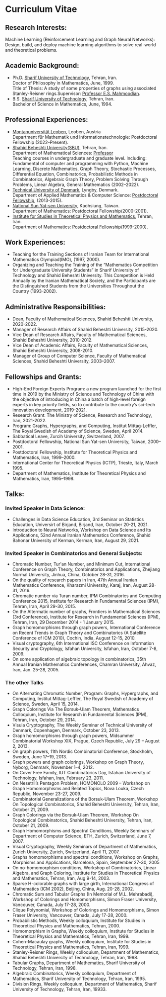 # Curriculum Vitae
## Research Interests:
Machine Learning (Reinforcement Learning and Graph Neural Networks): Design, build, and deploy machine learning algorithms to solve real-world and theoretical problems.   
## Academic Background:
- Ph.D.  [Sharif University of Technology](http://www.en.sharif.edu), Tehran, Iran. <br>
Doctor of Philosophy in Mathematics, June, 1999. <br>
Title of Thesis: A study of some properties of graphs using associated  Stanley-Reisner rings.Supervisor: [Professor E.S. Mahmoodian](http://sina.sharif.edu/~emahmood/).
- B.S.   [Sharif University of Technology](http://www.en.sharif.edu), Tehran, Iran. <br>
Bachelor of Science in Mathematics, June, 1994.

## Professional Experiences:
- [Montanuniversität Leoben](https://www.unileoben.ac.at/), Leoben, Austria  
Department für Mathematik und Informationstechnologie: Postdoctoral Fellowship (2022–Present).     
- [Shahid Beheshti University(SBU)](http://en.sbu.ac.ir/), Tehran, Iran. <br>
Department of Mathematical Sciences: [Professor](http://facultymembers.sbu.ac.ir/hhaji/) <br>
Teaching courses in undergraduate and graduate level. Including: Fundamental of computer and programming with Python, 
Machine Learning, Discrete Mathematics, Graph Theory, Stochastic Processes, Differential Equation, Combinatorics, 
Probabilistic Methods in Combinatorics, Algebraic Graph Theory, Problem Solving Through Problems, Linear Algebra, 
General Mathematics (2002–2022).
- [Technical University of Denmark](http://www.dtu.dk), Lyngby, Denmark. <br>
Department of Applied Mathematics & Computer Science: [Postdoctoral Fellowship](http://orbit.dtu.dk/en/persons/hossein-hajiabolhassan(6235f452-7084-451c-8523-8815606cb4ba).html), (2013-2015).
- [National Sun Yat-sen University](http://www.nsysu.edu.tw), Kaohsiung, Taiwan. <br>
Department of Mathematics: Postdoctoral Fellowship(2000-2001).
- [Institute for Studies in Theoretical Physics and Mathematics](http://www.ipm.ac.ir), Tehran, Iran. <br>
Department of Mathematics: [Postdoctoral Fellowship](http://www.ipm.ac.ir/personalinfo.jsp?PeopleCode=IP9900195)(1999-2000).

## Work Experiences:
- Teaching for the Training Sections of Iranian Team for International Mathematics Olympiad(IMO), (1997, 2000).
- Organizing and Teaching the Training of the “Mathematics Competition for  Undergraduate University Students” in Sharif 
University of Technology and Shahid Beheshti University. This Competition is Held Annually by the  Iranian Mathematical 
Society, and the Participants are the Distinguished Students from the Universities Throughout the Country (1993-2002).

## Administrative Responsibilities:
- Dean, Faculty of Mathematical Sciences, Shahid Beheshti University, 2020-2022.
- Manager of Research Affairs of Shahid Beheshti University, 2015-2020.
- Vice Dean of Research Affairs, Faculty of Mathematical Sciences, Shahid Beheshti University, 2010-2012.
- Vice Dean of Academic Affairs, Faculty of Mathematical Sciences, Shahid Beheshti  University, 2008-2010.
- Manager of Group of Computer Science, Faculty of Mathematical Sciences,  Shahid Beheshti University, 2003–2007.

## Fellowships and Grants:  
- High-End Foreign Experts Program: a new program launched for the first time in 2019 by the Ministry of Science and Technology of China with the objective of introducing in China a batch of high-level foreign experts in key priority fields, so to contribute to the country’s sci-tech innovation development, 2019-2021. 
- Research Grant: The Ministry of Science, Research and Technology, Iran, 2021-2022. 
- Program: Graphs, Hypergraphs, and Computing, Institut Mittag-Leffler, The Royal Swedish of Academy of Science, 
Sweden, April 2014.
- Sabbatical Leave, Zurcih University, Switzerland, 2007.
- Postdoctoral Fellowship, National Sun Yat-sen University, Taiwan, 2000–2001.
- Postdoctoral Fellowship, Institute for Theoretical Physics and Mathematics, Iran, 1999–2000.
- International Center for Theoretical Physics (ICTP), Trieste, Italy, March 1995. 
- Department of Mathematics, Institute for Theoretical Physics and Mathematics, Iran, 1995–1998. 

## Talks:
### Invited Speaker in Data Science: 
- Challenges in Data Science Education,  3rd Seminar on Statistics Education, Universirt of Birjand, Birjand, Iran, October 20-21, 2021. 
- Introduction to Neural Networks,  Workshop on Data Science and Its Applications, 52nd Annual Iranian Mathematics Conference, Shahid Bahonar University of Kerman, Kerman, Iran, August 29, 2021. 

### Invited Speaker in Combinatorics and General Subjects:
- Chromatic Number, Tur\'an Number, and Minimum Cut,  International Conference on Graph Theory, Combinatorics and Applications, Zhejiang Normal University, Jinhua, China, October 28-31, 2016. 
- On the quality of research papers in Iran, 47th Annual Iranian Mathematics Conference, Kharazmi University, Karaj, Iran, August 28-31, 2016.  
- Chromatic number via Turan number, IPM Combinatorics and Computing Conference 2015, Institute for Research in Fundamental Sciences (IPM), Tehran, Iran, April 29-30, 2015.  
- On the Altermatic number of graphs, Frontiers in Mathematical Sciences (3rd Conference), Institute for Research in Fundamental Sciences (IPM), Tehran, Iran, 29 December 2014 - 1 January 2015.
- Graph homomorphisms through graph powers, International Conference on Recent Trends in Graph Theory and Combinatorics (A Satellite Conference of ICM 2010), Cochin, India, August 12-15,  2010.
- Visual cryptography, 6th International ISC Conference on Information Security and Cryptology, Isfahan University, Isfahan, Iran, October 7-8, 2009.
- On some application of algebraic topology in combinatorics, 35th Annual Iranian Mathematics Conferences, Chamran University, 
Ahvaz, Iran, Jan. 25-28, 2005.

### The other Talks
- On Alternating Chromatic Number, Program: Graphs, Hypergraphs, and Computing, Institut Mittag-Leffler, The Royal Swedish of 
Academy of Science, Sweden, April 15, 2014.  
- Graph Colorings Via The Borsuk-Ulam Theorem, Mathematics Colloquium, Institute for Research in Fundamental Sciences (IPM), 
Tehran, Iran, October 29, 2014. 
- Visula Cryptography, The Weekly Seminar of Technical University of Denmark, Copenhagen, Denmark, October 23, 2013.
- Graph homomorphisms through graph powers, Midsummer Combinatorial Workshop XIX,  Prague, Czech Republic, 
July 29 – August 2, 2013.
- On graph powers, 11th Nordic Combinatorial Conference, Stockholm, Sweden, June 17–19, 2013. 
- Graph powers and graph colorings, Workshop on Graph Theory, Nyborg, Denmark, November 1–4, 2012.
- On Cover Free Family, IUT Combinatorics Day, Isfahan University of Technology, Isfahan, Iran, February 23, 2011.
- On Nesetril’s Pentagon Problem, HOMONOLO 2009 – Workshop on Graph Homomorphisms and Related Topics, Nova Louka, Czech 
Republic, November 23-27, 2009. 
- Combinatorial Generalizations of the Borsuk-Ulam Theorem, Workshop On Topological Combinatorics, Shahid Beheshti 
University, Tehran, Iran, October 21, 2009.
- Graph Colorings via the Borsuk-Ulam Theorem, Workshop On Topological Combinatorics, Shahid Beheshti University, Tehran, 
Iran, October 21, 2009.
- Graph Homomorphisms and Spectral Conditions, Weekly Seminars of Department of Computer Science, ETH, Zurich, Switzerland, 
June 7, 2007.
- Visual Cryptography, Weekly Seminars of Department of Mathematics, Zurich University, Zurich, Switzerland, April 11, 2007.
- Graphs homomorphisms and spectral conditions, Workshop on Graphs, Morphisms and Applications, Barcelona, Spain, 
September 27-30, 2005
- On no-homomorphism conditions, Workshop of Combinatorics, Linear Algebra, and Graph Coloring, Institute for Studies in 
Theoretical Physics and Mathematics, Tehran, Iran, Aug 9-14, 2003.
- Sparse H-colorable graphs with large girth, International Congress of Mathematics (ICM 2002), Beijing, China, Aug. 20-28, 2002.
- Chromatic Sum and Tabular Graphs (In Memorial of M.L. Mehrabadi), Workshop of Colorings and Homomorphisms, Simon Fraser 
University, Vancouver, Canada, July 17-28, 2000.
- Clique Polynomial, Workshop of Colorings and Homomorphisms, Simon Fraser University, Vancouver, Canada, July 17-28, 2000.
- Probabilistic Methods, Weekly colloquium, Institute for Studies in Theoretical Physics and Mathematics, Tehran, 2000.
- Homomorphism in Graphs, Weekly colloquium, Institute for Studies in Theoretical Physics and Mathematics, Tehran, Iran, 1999.
- Cohen-Macaulay graphs, Weekly colloquium, Institute for Studies in Theoretical Physics and Mathematics, Tehran, Iran, 1999.
- Stanley-Reisner Rings, Weekly colloquium, Department of Mathematics, Shahid Beheshti University of Technology, Tehran, 
Iran, 1998.
- Tabular Graphs, Department of Mathematics, Sharif University of Technology, Tehran, Iran, 1998.
- Algebraic Combinatorics, Weekly colloquium, Department of Mathematics, Sharif University of Technology, Tehran, Iran, 1995.
- Division Rings, Weekly colloquium, Department of Mathematics, Sharif University of Technology, Tehran, Iran, 19933.
